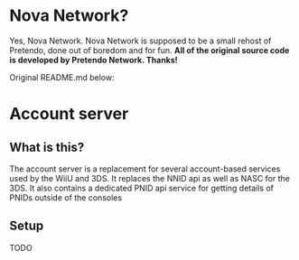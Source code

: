 # Nova Network?
Yes, Nova Network. Nova Network is supposed to be a small rehost of Pretendo, done out of boredom and for fun. 
**All of the original source code is developed by Pretendo Network. Thanks!**

Original README.md below:

# Account server

## What is this?
The account server is a replacement for several account-based services used by the WiiU and 3DS. It replaces the NNID api as well as NASC for the 3DS. It also contains a dedicated PNID api service for getting details of PNIDs outside of the consoles

## Setup
TODO
